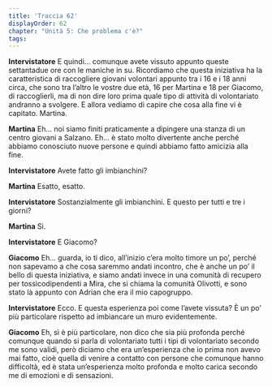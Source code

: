 ```yaml
---
title: 'Traccia 62'
displayOrder: 62
chapter: "Unità 5: Che problema c'è?"
tags:
---
```


**Intervistatore** E quindi... comunque avete vissuto appunto queste settantadue ore con le maniche in su. Ricordiamo che questa iniziativa ha la caratteristica di raccogliere giovani volontari appunto tra i 16 e i 18 anni circa, che sono tra l’altro le vostre due età, 16 per Martina e 18 per Giacomo, di raccoglierli, ma di non dire loro prima quale tipo di attività di volontariato andranno a svolgere. E allora vediamo di capire che cosa alla fine vi è capitato. Martina.

**Martina** Eh... noi siamo finiti praticamente a dipingere una stanza di un centro giovani a Salzano. Eh... è stato molto divertente anche perché abbiamo conosciuto nuove persone e quindi abbiamo fatto amicizia alla fine.

**Intervistatore** Avete fatto gli imbianchini?

**Martina** Esatto, esatto.

**Intervistatore** Sostanzialmente gli imbianchini. E questo per tutti e tre i giorni?

**Martina** Sì.

**Intervistatore** E Giacomo?

**Giacomo** Eh... guarda, io ti dico, all’inizio c’era molto timore un po’, perché non sapevamo a che cosa saremmo andati incontro, che è anche un po’ il bello di questa iniziativa, e siamo andati invece in una comunità di recupero per tossicodipendenti a Mira, che si chiama la comunità Olivotti, e sono stato là appunto con Adrian che era il mio capogruppo.

**Intervistatore** Ecco. E questa esperienza poi come l’avete vissuta? È un po’ più particolare rispetto ad imbiancare un muro evidentemente.

**Giacomo** Eh, sì è più particolare, non dico che sia più profonda perché comunque quando si parla di volontariato tutti i tipi di volontariato secondo me sono validi, però diciamo che era un’esperienza che io prima non avevo mai fatto, cioè quella di venire a contatto con persone che comunque hanno difficoltà, ed è stata un’esperienza molto profonda e molto carica secondo me di emozioni e di sensazioni.
